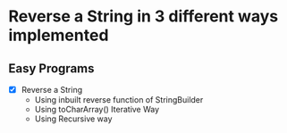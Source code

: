 # Reverse a String in 3 different ways implemented

## Easy Programs
- [x] Reverse a String 
    * Using inbuilt reverse function of StringBuilder
    * Using toCharArray() Iterative Way
    * Using Recursive way
